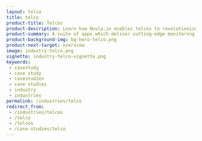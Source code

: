 ```yaml
---
layout: telco
title: telco
product-title: Telcos
product-description: Learn how Nuvla.io enables telcos to revolutionize their offering to multiple industries
product-summary: A suite of apps which deliver cutting-edge monitoring, minimise latency  &amp; more.
product-background-img: bg-hero-telco.png
product-next-target: overview
image: industry-telco.png
vignette: industry-telco-vignette.png
keywords:
 - casestudy
 - case study
 - casestudies
 - case studies
 - industry
 - industries
permalink: /industries/telco
redirect_from:
 - /industries/telcos
 - /telco
 - /telcos
 - /case-studies/telco
---
```


